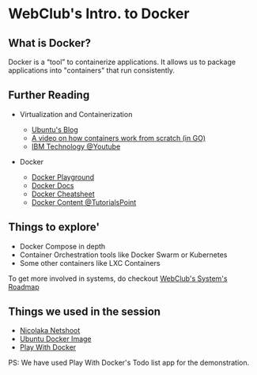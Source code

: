 # WebClub's Intro. to Docker

## What is Docker?
Docker is a “tool” to containerize applications. It allows us to package applications into "containers" that run consistently.

## Further Reading

- Virtualization and Containerization
    - [Ubuntu's Blog](https://ubuntu.com/blog/containerization-vs-virtualization)
    - [A video on how containers work from scratch (in GO)](https://www.youtube.com/watch?v=8fi7uSYlOdc&t)
    - [IBM Technology @Youtube](https://www.youtube.com/@IBMTechnology)

- Docker
    - [Docker Playground](https://labs.play-with-docker.com/)
    - [Docker Docs](https://docs.docker.com)
    - [Docker Cheatsheet](https://docs.docker.com/get-started/docker_cheatsheet.pdf)
    - [Docker Content @TutorialsPoint](https://www.tutorialspoint.com/docker/index.htm)

## Things to explore'

- Docker Compose in depth
- Container Orchestration tools like Docker Swarm or Kubernetes
- Some other containers like LXC Containers

To get more involved in systems, do checkout [WebClub's System's Roadmap](https://webclub.nitk.ac.in/blogs/15)

## Things we used in the session
- [Nicolaka Netshoot](https://hub.docker.com/r/nicolaka/netshoot)
- [Ubuntu Docker Image](https://hub.docker.com/_/ubuntu)
- [Play With Docker](https://labs.play-with-docker.com/)

PS: We have used Play With Docker's Todo list app for the demonstration.